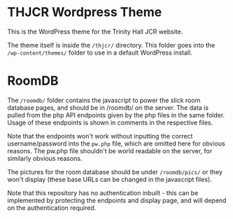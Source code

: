 # THJCR Wordpress Theme #

This is the WordPress theme for the Trinity Hall JCR website. 

The theme itself is inside the `/thjcr/` directory. This folder goes into the `/wp-content/themes/` folder to use in a default WordPress install.

# RoomDB #

The `/roomdb/` folder contains the javascript to power the slick room database pages, and should be in /roomdb/ on the server. The data is pulled from the php API endpoints given by the php files in the same folder. Usage of these endpoints is shown in comments in the respective files.

Note that the endpoints won't work without inputting the correct username/password into the `pw.php` file, which are omitted here for obvious reasons. The pw.php file shouldn't be world readable on the server, for similarly obvious reasons.

The pictures for the room database should be under `/roomdb/pics/` or they won't display (these base URLs can be changed in the javascript files).

Note that this repository has no authentication inbuilt - this can be implemented by protecting the endpoints and display page, and will depend on the authentication required.
